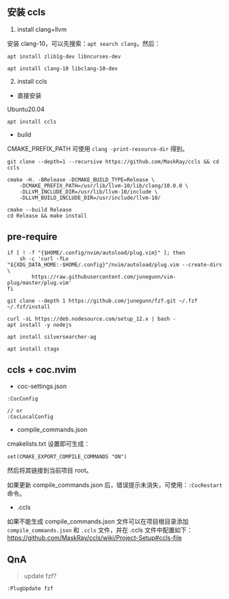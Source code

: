 ## 安装 ccls

1. install clang+llvm

安装 clang-10，可以先搜索：`apt search clang`，然后：
```
apt install zlib1g-dev libncurses-dev

apt install clang-10 libclang-10-dev
```

2. install ccls

- 直接安装

Ubuntu20.04
```
apt install ccls
```

- build

CMAKE_PREFIX_PATH 可使用 `clang -print-resource-dir` 得到。
```
git clone --depth=1 --recursive https://github.com/MaskRay/ccls && cd ccls

cmake -H. -BRelease -DCMAKE_BUILD_TYPE=Release \
    -DCMAKE_PREFIX_PATH=/usr/lib/llvm-10/lib/clang/10.0.0 \
    -DLLVM_INCLUDE_DIR=/usr/lib/llvm-10/include \
    -DLLVM_BUILD_INCLUDE_DIR=/usr/include/llvm-10/

cmake --build Release
cd Release && make install
```
## pre-require

```
if [ ! -f "{$HOME/.config/nvim/autoload/plug.vim}" ]; then
    sh -c 'curl -fLo "${XDG_DATA_HOME:-$HOME/.config}"/nvim/autoload/plug.vim --create-dirs \
        https://raw.githubusercontent.com/junegunn/vim-plug/master/plug.vim'
fi

git clone --depth 1 https://github.com/junegunn/fzf.git ~/.fzf
~/.fzf/install

curl -sL https://deb.nodesource.com/setup_12.x | bash -
apt install -y nodejs

apt install silversearcher-ag

apt install ctags
```
## ccls + coc.nvim

- coc-settings.json

```
:CocConfig

// or
:CocLocalConfig
```

- compile_commands.json

cmakelists.txt 设置即可生成：

`set(CMAKE_EXPORT_COMPILE_COMMANDS "ON")`

然后将其链接到当前项目 root。

如果更新 compile_commands.json 后，错误提示未消失，可使用：`:CocRestart` 命令。

- .ccls

如果不能生成 compile_commands.json 文件可以在项目根目录添加 `compile_commands.json` 和 `.ccls` 文件，并在 .ccls 文件中配置如下：
https://github.com/MaskRay/ccls/wiki/Project-Setup#ccls-file

## QnA

> update fzf?

`:PlugUpdate fzf`


